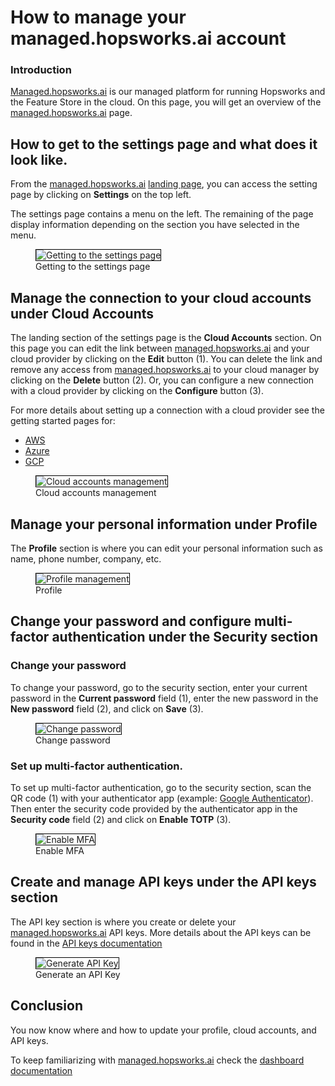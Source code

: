 # How to manage your managed.hopsworks.ai account

### Introduction
[Managed.hopsworks.ai](https://managed.hopsworks.ai) is our managed platform for running Hopsworks and the Feature Store in the cloud. On this page, you will get an overview of the [managed.hopsworks.ai](https://managed.hopsworks.ai) page.

## How to get to the settings page and what does it look like.
From the [managed.hopsworks.ai](https://managed.hopsworks.ai) [landing page](./dashboard.md), you can access the setting page by clicking on __Settings__ on the top left.

The settings page contains a menu on the left. The remaining of the page display information depending on the section you have selected in the menu.

<p align="center">
  <figure>
    <img style="border: 1px solid #000" src="../../../assets/images/setup_installation/managed/common/settings/settings.png" alt="Getting to the settings page">
    <figcaption>Getting to the settings page</figcaption>
  </figure>
</p>

## Manage the connection to your cloud accounts under Cloud Accounts
The landing section of the settings page is the __Cloud Accounts__ section. On this page you can edit the link between [managed.hopsworks.ai](https://managed.hopsworks.ai) and your cloud provider by clicking on the __Edit__ button (1). You can delete the link and remove any access from [managed.hopsworks.ai](https://managed.hopsworks.ai) to your cloud manager by clicking on the __Delete__ button (2). Or, you can configure a new connection with a cloud provider by clicking on the __Configure__ button (3).

For more details about setting up a connection with a cloud provider see the getting started pages for:

- [AWS](../aws/getting_started.md)
- [Azure](../azure/getting_started.md)
- [GCP](../gcp/getting_started.md)

<p align="center">
  <figure>
    <img style="border: 1px solid #000" src="../../../assets/images/setup_installation/managed/common/settings/cloud_accounts.png" alt="Cloud accounts management">
    <figcaption>Cloud accounts management</figcaption>
  </figure>
</p>

## Manage your personal information under Profile
The __Profile__ section is where you can edit your personal information such as name, phone number, company, etc.

<p align="center">
  <figure>
    <img style="border: 1px solid #000" src="../../../assets/images/setup_installation/managed/common/settings/profile.png" alt="Profile management">
    <figcaption>Profile</figcaption>
  </figure>
</p>

## Change your password and configure multi-factor authentication under the Security section
### Change your password
To change your password, go to the security section, enter your current password in the __Current password__ field (1), enter the new password in the __New password__ field (2), and click on __Save__ (3).

<p align="center">
  <figure>
    <img style="border: 1px solid #000" src="../../../assets/images/setup_installation/managed/common/settings/change_password.png" alt="Change password">
    <figcaption>Change password</figcaption>
  </figure>
</p>

### Set up multi-factor authentication.
To set up multi-factor authentication, go to the security section, scan the QR code (1) with your authenticator app (example: [Google Authenticator](https://play.google.com/store/apps/details?id=com.google.android.apps.authenticator2&hl=en&gl=US)). Then enter the security code provided by the authenticator app in the __Security code__ field (2) and click on __Enable TOTP__ (3).

<p align="center">
  <figure>
    <img style="border: 1px solid #000" src="../../../assets/images/setup_installation/managed/common/settings/mfa.png" alt="Enable MFA">
    <figcaption>Enable MFA</figcaption>
  </figure>
</p>

## Create and manage API keys under the API keys section
The API key section is where you create or delete your [managed.hopsworks.ai](https://managed.hopsworks.ai) API keys. More details about the API keys can be found in the [API keys documentation](./api_key.md)

<p align="center">
  <figure>
    <img style="border: 1px solid #000" src="../../../assets/images/setup_installation/managed/common/api_key/api-key-2.png" alt="Generate API Key">
    <figcaption>Generate an API Key</figcaption>
  </figure>
</p>

## Conclusion
You now know where and how to update your profile, cloud accounts, and API keys.

To keep familiarizing with [managed.hopsworks.ai](https://managed.hopsworks.ai) check the [dashboard documentation](./dashboard.md)